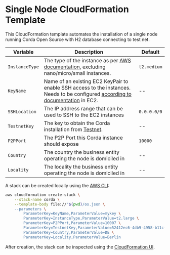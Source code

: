 Single Node CloudFormation Template
===================================

This CloudFormation template automates the installation of a single node running Corda Open Source with H2 database connecting to test net.

| Variable       | Description                                                                                                                                                                                                | Default     |
|----------------|------------------------------------------------------------------------------------------------------------------------------------------------------------------------------------------------------------|-------------|
| `InstanceType` | The type of the instance as per [AWS documentation](https://aws.amazon.com/ec2/instance-types/), excluding nano/micro/small instances.                                                                     | `t2.medium` |
| `KeyName`      | Name of an existing EC2 KeyPair to enable SSH access to the instances. Needs to be configured [according to documentation](https://docs.aws.amazon.com/AWSEC2/latest/UserGuide/ec2-key-pairs.html) in EC2. | --          |
| `SSHLocation`  | The IP address range that can be used to SSH to the EC2 instances                                                                                                                                          | `0.0.0.0/0` |
| `TestnetKey`   | The key to obtain the Corda installation from [Testnet](https://testnet.corda.network/).                                                                                                                   | --          |
| `P2PPort`      | The P2P Port this Corda instance should expose                                                                                                                                                             | `10000`     |
| `Country`      | The country the business entity operating the node is domiciled in                                                                                                                                         | --          |
| `Locality`     | The locality the business entity operating the node is domiciled in                                                                                                                                        | --          |                                                                                                                                                       | `10000`     |

A stack can be created locally using the [AWS CLI](https://aws.amazon.com/cli/):

```bash
aws cloudformation create-stack \
    --stack-name corda \
    --template-body file://"$(pwd)/os.json \
    --parameters \
        ParameterKey=KeyName,ParameterValue=mykey \
        ParameterKey=InstanceType,ParameterValue=t2.large \
        ParameterKey=P2PPort,ParameterValue=10007 \
        ParameterKey=TestnetKey,ParameterValue=52412ec6-4db9-4958-b11c-ebc8dcf69d8a \
        ParameterKey=Country,ParameterValue=DE \
        ParameterKey=Locality,ParameterValue=Berlin
```

After creation, the stack can be inspected using the [CloudFormation UI](https://eu-west-2.console.aws.amazon.com/cloudformation/home).
